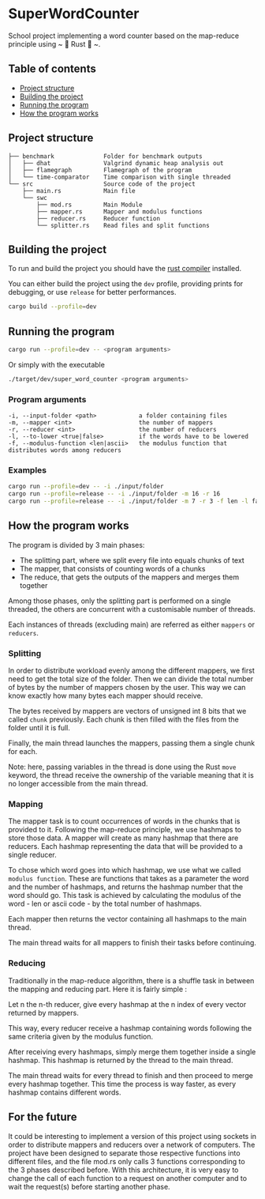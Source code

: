 # SuperWordCounter
School project implementing a word counter based on the map-reduce principle using ~ 🦀 Rust 🦀 ~.

## Table of contents

- [Project structure](Project-structure)
- [Building the project](Building-the-project)
- [Running the program](Running-the-program)
- [How the program works](How-the-program-works)


## Project structure

```
├── benchmark              Folder for benchmark outputs
│   ├── dhat               Valgrind dynamic heap analysis out
│   ├── flamegraph         Flamegraph of the program
│   └── time-comparator    Time comparison with single threaded
└── src                    Source code of the project
    ├── main.rs            Main file
    └── swc
        ├── mod.rs         Main Module
        ├── mapper.rs      Mapper and modulus functions
        ├── reducer.rs     Reducer function
        └── splitter.rs    Read files and split functions
```

## Building the project

To run and build the project you should have the [rust compiler](https://www.rust-lang.org/tools/install) installed.

You can either build the project using the `dev` profile, providing prints for debugging, or use `release` for better performances. 

```bash
cargo build --profile=dev
```

## Running the program

```bash
cargo run --profile=dev -- <program arguments>
```

Or simply with the executable

```bash
./target/dev/super_word_counter <program arguments>
```

### Program arguments

```
-i, --input-folder <path>            a folder containing files
-m, --mapper <int>                   the number of mappers
-r, --reducer <int>                  the number of reducers
-l, --to-lower <true|false>          if the words have to be lowered
-f, --modulus-function <len|ascii>   the modulus function that distributes words among reducers
```

### Examples

```bash
cargo run --profile=dev -- -i ./input/folder
cargo run --profile=release -- -i ./input/folder -m 16 -r 16
cargo run --profile=release -- -i ./input/folder -m 7 -r 3 -f len -l false
```

## How the program works 

The program is divided by 3 main phases:
- The splitting part, where we split every file into equals chunks of text
- The mapper, that consists of counting words of a chunks
- The reduce, that gets the outputs of the mappers and merges them together

Among those phases, only the splitting part is performed on a single threaded, the others are concurrent with a
customisable number of threads.

Each instances of threads (excluding main) are referred as either `mappers` or `reducers`.

### Splitting

In order to distribute workload evenly among the different mappers, we first need to get the total size of the folder.
Then we can divide the total number of bytes by the number of mappers chosen by the user. This way we can know exactly
how many bytes each mapper should receive. 

The bytes received by mappers are vectors of unsigned int 8 bits that we called `chunk` previously. Each chunk is then 
filled with the files from the folder until it is full. 

Finally, the main thread launches the mappers, passing them a single chunk for each. 

Note: here, passing variables in the thread is done using the Rust `move` keyword, the thread receive the ownership of 
the variable meaning that it is no longer accessible from the main thread.

### Mapping

The mapper task is to count occurrences of words in the chunks that is provided to it. Following the map-reduce 
principle, we use hashmaps to store those data. A mapper will create as many hashmap that there are reducers. Each 
hashmap representing the data that will be provided to a single reducer.

To chose which word goes into which hashmap, we use what we called `modulus function`. These are functions that takes
as a parameter the word and the number of hashmaps, and returns the hashmap number that the word should go. This task
is achieved by calculating the modulus of the word - len or ascii code - by the total number of hashmaps.

Each mapper then returns the vector containing all hashmaps to the main thread.

The main thread waits for all mappers to finish their tasks before continuing.

### Reducing

Traditionally in the map-reduce algorithm, there is a shuffle task in between the mapping and reducing part. Here it is
fairly simple :

Let n the n-th reducer, give every hashmap at the n index of every vector returned by mappers.

This way, every reducer receive a hashmap containing words following the same criteria given by the modulus function.

After receiving every hashmaps, simply merge them together inside a single hashmap. This hashmap is returned by the 
thread to the main thread.

The main thread waits for every thread to finish and then proceed to merge every hashmap together.
This time the process is way faster, as every hashmap contains different words.

## For the future

It could be interesting to implement a version of this project using sockets in order to distribute mappers and reducers
over a network of computers. The project have been designed to separate those respective functions into different files,
and the file mod.rs only calls 3 functions corresponding to the 3 phases described before. With this architecture, it
is very easy to change the call of each function to a request on another computer and to wait the request(s) before 
starting another phase.
